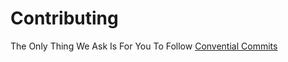 # Contributing
The Only Thing We Ask Is For You To Follow [Convential Commits](https://www.conventionalcommits.org/en/v1.0.0/)

